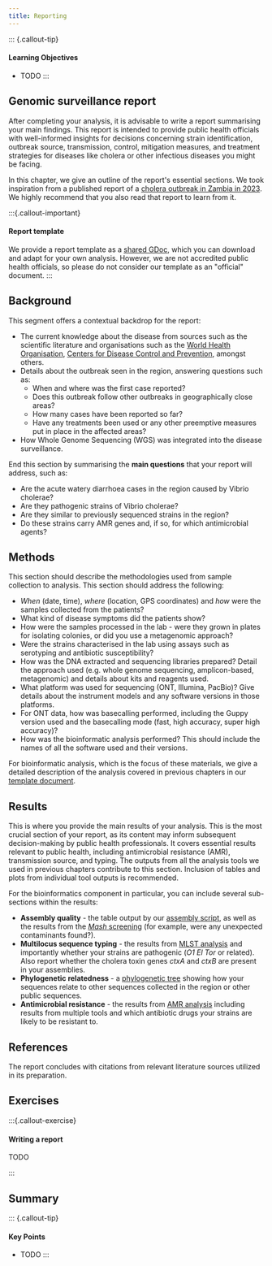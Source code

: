 ```yaml
---
title: Reporting
---
```


::: {.callout-tip}
#### Learning Objectives

- TODO
:::


## Genomic surveillance report

After completing your analysis, it is advisable to write a report summarising your main findings. 
This report is intended to provide public health officials with well-informed insights for decisions concerning strain identification, outbreak source, transmission, control, mitigation measures, and treatment strategies for diseases like cholera or other infectious diseases you might be facing. 

In this chapter, we give an outline of the report's essential sections.
We took inspiration from a published report of a [cholera outbreak in Zambia in 2023](https://virological.org/t/vibrio-cholerae-genomics/939). 
We highly recommend that you also read that report to learn from it. 


:::{.callout-important}
#### Report template

We provide a report template as a [shared GDoc](https://docs.google.com/document/d/16RaclMEqDlJtFmB4mA8VVnP_dK4iKC-IcG6rDlBNADs/edit?usp=sharing), which you can download and adapt for your own analysis. 
However, we are not accredited public health officials, so please do not consider our template as an "official" document. 
:::


## Background

This segment offers a contextual backdrop for the report: 

- The current knowledge about the disease from sources such as the scientific literature and organisations such as the [World Health Organisation](https://www.who.int/health-topics/cholera#tab=tab_1), [Centers for Disease Control and Prevention](https://www.cdc.gov/cholera/index.html), amongst others. 
- Details about the outbreak seen in the region, answering questions such as:
  - When and where was the first case reported?
  - Does this outbreak follow other outbreaks in geographically close areas?
  - How many cases have been reported so far?
  - Have any treatments been used or any other preemptive measures put in place in the affected areas?
- How Whole Genome Sequencing (WGS) was integrated into the disease surveillance.

End this section by summarising the **main questions** that your report will address, such as: 

- Are the acute watery diarrhoea cases in the region caused by Vibrio cholerae?
- Are they pathogenic strains of Vibrio cholerae?
- Are they similar to previously sequenced strains in the region?
- Do these strains carry AMR genes and, if so, for which antimicrobial agents?


## Methods

This section should describe the methodologies used from sample collection to analysis.
This section should address the following:

- _When_ (date, time), _where_ (location, GPS coordinates) and _how_ were the samples collected from the patients?
- What kind of disease symptoms did the patients show?
- How were the samples processed in the lab - were they grown in plates for isolating colonies, or did you use a metagenomic approach?
- Were the strains characterised in the lab using assays such as serotyping and antibiotic susceptibility?
- How was the DNA extracted and sequencing libraries prepared? Detail the approach used (e.g. whole genome sequencing, amplicon-based, metagenomic) and details about kits and reagents used.
- What platform was used for sequencing (ONT, Illumina, PacBio)? Give details about the instrument models and any software versions in those platforms.
- For ONT data, how was basecalling performed, including the Guppy version used and the basecalling mode (fast, high accuracy, super high accuracy)?
- How was the bioinformatic analysis performed? This should include the names of all the software used and their versions.

For bioinformatic analysis, which is the focus of these materials, we give a detailed description of the analysis covered in previous chapters in our [template document](https://docs.google.com/document/d/16RaclMEqDlJtFmB4mA8VVnP_dK4iKC-IcG6rDlBNADs/edit?usp=sharing). 


## Results

This is where you provide the main results of your analysis.
This is the most crucial section of your report, as its content may inform subsequent decision-making by public health professionals. 
It covers essential results relevant to public health, including antimicrobial resistance (AMR), transmission source, and typing. 
The outputs from all the analysis tools we used in previous chapters contribute to this section. 
Inclusion of tables and plots from individual tool outputs is recommended.

For the bioinformatics component in particular, you can include several sub-sections within the results: 

- **Assembly quality** - the table output by our [assembly script](../02-assembly/04-assembly_quality.md), as well as the results from the [_Mash_ screening](../02-assembly/02-read_content.md) (for example, were any unexpected contaminants found?).
- **Multilocus sequence typing** - the results from [MLST analysis](../03-typing/02-mlst.md) and importantly whether your strains are pathogenic (_O1 El Tor_ or related). Also report whether the cholera toxin genes _ctxA_ and _ctxB_ are present in your assemblies. 
- **Phylogenetic relatedness** - a [phylogenetic tree](../03-typing/03-phylogeny.md) showing how your sequences relate to other sequences collected in the region or other public sequences.
- **Antimicrobial resistance** - the results from [AMR analysis](../03-typing/04-amr.md) including results from multiple tools and which antibiotic drugs your strains are likely to be resistant to.


## References

The report concludes with citations from relevant literature sources utilized in its preparation.


## Exercises

:::{.callout-exercise}
#### Writing a report

TODO

:::

## Summary

::: {.callout-tip}
#### Key Points

- TODO
:::
